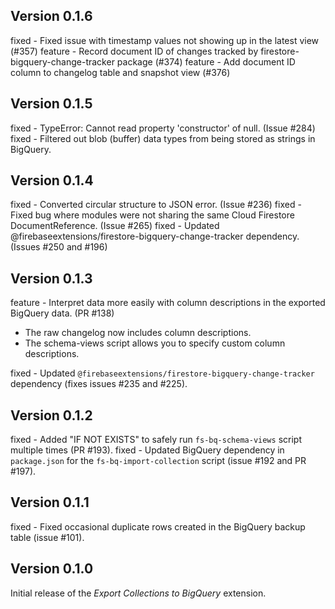## Version 0.1.6

fixed - Fixed issue with timestamp values not showing up in the latest view (#357)
feature - Record document ID of changes tracked by firestore-bigquery-change-tracker package (#374)
feature - Add document ID column to changelog table and snapshot view (#376)

## Version 0.1.5

fixed - TypeError: Cannot read property 'constructor' of null. (Issue #284)
fixed - Filtered out blob (buffer) data types from being stored as strings in BigQuery.

## Version 0.1.4

fixed - Converted circular structure to JSON error. (Issue #236)
fixed - Fixed bug where modules were not sharing the same Cloud Firestore
DocumentReference. (Issue #265)
fixed - Updated @firebaseextensions/firestore-bigquery-change-tracker dependency. (Issues #250 and #196)

## Version 0.1.3

feature - Interpret data more easily with column descriptions in the exported BigQuery data. (PR #138)

- The raw changelog now includes column descriptions.
- The schema-views script allows you to specify custom column descriptions.

fixed - Updated `@firebaseextensions/firestore-bigquery-change-tracker` dependency (fixes issues #235 and #225).

## Version 0.1.2

fixed - Added "IF NOT EXISTS" to safely run `fs-bq-schema-views` script multiple times (PR #193).
fixed - Updated BigQuery dependency in `package.json` for the `fs-bq-import-collection` script (issue #192 and PR #197).

## Version 0.1.1

fixed - Fixed occasional duplicate rows created in the BigQuery backup table (issue #101).

## Version 0.1.0

Initial release of the _Export Collections to BigQuery_ extension.
